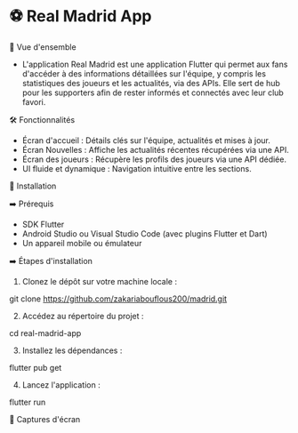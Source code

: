 # ⚽ Real Madrid App

🌟 Vue d'ensemble

- L'application Real Madrid est une application Flutter qui permet aux fans d'accéder à des informations détaillées sur l'équipe, y compris les statistiques des joueurs et les actualités, via des APIs. Elle sert de hub pour les supporters afin de rester informés et connectés avec leur club favori.

🛠️ Fonctionnalités

- Écran d'accueil : Détails clés sur l'équipe, actualités et mises à jour.
- Écran Nouvelles : Affiche les actualités récentes récupérées via une API.
- Écran des joueurs : Récupère les profils des joueurs via une API dédiée.
- UI fluide et dynamique : Navigation intuitive entre les sections.
  
🚀 Installation

➡️ Prérequis

- SDK Flutter
- Android Studio ou Visual Studio Code (avec plugins Flutter et Dart)
- Un appareil mobile ou émulateur




➡️ Étapes d'installation

1. Clonez le dépôt sur votre machine locale :

git clone https://github.com/zakariabouflous200/madrid.git

2. Accédez au répertoire du projet :

cd real-madrid-app

3. Installez les dépendances :

flutter pub get

4. Lancez l'application :

flutter run

📸 Captures d'écran



